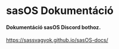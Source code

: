 # sasOS Dokumentáció
#### Dokumentáció sasOS Discord bothoz.
https://sassvagyok.github.io/sasOS-docs/